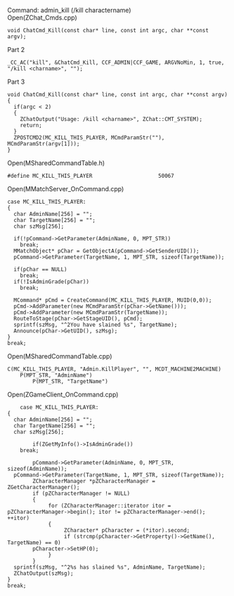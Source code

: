Command: admin_kill (/kill charactername) <br>
Open(ZChat_Cmds.cpp) <br>

    void ChatCmd_Kill(const char* line, const int argc, char **const argv);

Part 2

    _CC_AC("kill", &ChatCmd_Kill, CCF_ADMIN|CCF_GAME, ARGVNoMin, 1, true, "/kill <charname>", "");

Part 3


    void ChatCmd_Kill(const char* line, const int argc, char **const argv)
    {
      if(argc < 2)
      {
        ZChatOutput("Usage: /kill <charname>", ZChat::CMT_SYSTEM);
        return;
      }
      ZPOSTCMD2(MC_KILL_THIS_PLAYER, MCmdParamStr(""), MCmdParamStr(argv[1]));
    }

Open(MSharedCommandTable.h)

    #define MC_KILL_THIS_PLAYER                     50067


Open(MMatchServer_OnCommand.cpp)

    case MC_KILL_THIS_PLAYER:
    {
      char AdminName[256] = "";
      char TargetName[256] = "";
      char szMsg[256];

      if(!pCommand->GetParameter(AdminName, 0, MPT_STR))
        break;
      MMatchObject* pChar = GetObjectA(pCommand->GetSenderUID());
      pCommand->GetParameter(TargetName, 1, MPT_STR, sizeof(TargetName));

      if(pChar == NULL)
        break;
      if(!IsAdminGrade(pChar))
        break;

      MCommand* pCmd = CreateCommand(MC_KILL_THIS_PLAYER, MUID(0,0));
      pCmd->AddParameter(new MCmdParamStr(pChar->GetName()));
      pCmd->AddParameter(new MCmdParamStr(TargetName));
      RouteToStage(pChar->GetStageUID(), pCmd);
      sprintf(szMsg, "^2You have slained %s", TargetName);
      Announce(pChar->GetUID(), szMsg);
    }
    break;

Open(MSharedCommandTable.cpp)

	C(MC_KILL_THIS_PLAYER, "Admin.KillPlayer", "", MCDT_MACHINE2MACHINE)
        P(MPT_STR, "AdminName")
		    P(MPT_STR, "TargetName")


Open(ZGameClient_OnCommand.cpp)

		case MC_KILL_THIS_PLAYER:
    {
      char AdminName[256] = "";
      char TargetName[256] = "";
      char szMsg[256];

            if(ZGetMyInfo()->IsAdminGrade())
        break;

            pCommand->GetParameter(AdminName, 0, MPT_STR, sizeof(AdminName));
      pCommand->GetParameter(TargetName, 1, MPT_STR, sizeof(TargetName));
            ZCharacterManager *pZCharacterManager = ZGetCharacterManager();
            if (pZCharacterManager != NULL) 
            {
                 for (ZCharacterManager::iterator itor = pZCharacterManager->begin(); itor != pZCharacterManager->end(); ++itor) 
                 {
                      ZCharacter* pCharacter = (*itor).second;
                      if (strcmp(pCharacter->GetProperty()->GetName(), TargetName) == 0)
            pCharacter->SetHP(0);
                 }
            }
      sprintf(szMsg, "^2%s has slained %s", AdminName, TargetName);
      ZChatOutput(szMsg);
    }
    break;













